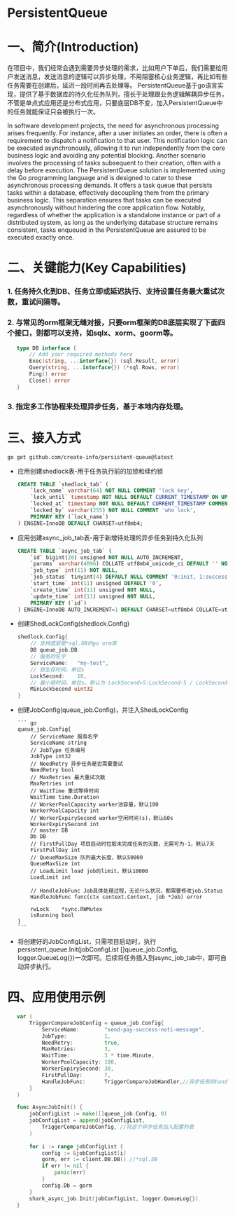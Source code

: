 # PersistentQueue

# 一、简介(Introduction)
在项目中，我们经常会遇到需要异步处理的需求，比如用户下单后，我们需要给用户发送消息，发送消息的逻辑可以异步处理，不用阻塞核心业务逻辑，再比如有些任务需要在创建后，延迟一段时间再去处理等。
PersistentQueue基于go语言实现，提供了基于数据库的持久化任务队列，擅长于处理跟业务逻辑解耦异步任务，
不管是单点式应用还是分布式应用，只要底层DB不变，加入PersistentQueue中的任务就能保证只会被执行一次。

In software development projects, the need for asynchronous processing arises frequently. For instance, after a user initiates an order, there is often a requirement to dispatch a notification to that user. This notification logic can be executed asynchronously, allowing it to run independently from the core business logic and avoiding any potential blocking. Another scenario involves the processing of tasks subsequent to their creation, often with a delay before execution.
The PersistentQueue solution is implemented using the Go programming language and is designed to cater to these asynchronous processing demands. It offers a task queue that persists tasks within a database, effectively decoupling them from the primary business logic. This separation ensures that tasks can be executed asynchronously without hindering the core application flow.
Notably, regardless of whether the application is a standalone instance or part of a distributed system, as long as the underlying database structure remains consistent, tasks enqueued in the PersistentQueue are assured to be executed exactly once.

# 二、关键能力(Key Capabilities)
### 1. 任务持久化到DB、任务立即或延迟执行、支持设置任务最大重试次数，重试间隔等。
### 2. 与常见的orm框架无缝对接，只要orm框架的DB底层实现了下面四个接口，则都可以支持，如sqlx、xorm、goorm等。
 ``` go
	type DB interface {
		// Add your required methods here
		Exec(string, ...interface{}) (sql.Result, error)
		Query(string, ...interface{}) (*sql.Rows, error)
		Ping() error
		Close() error
	}
```
### 3. 指定多工作协程来处理异步任务，基于本地内存处理。


# 三、接入方式
```shell
go get github.com/create-info/persistent-queue@latest
```

- 应用创建shedlock表-用于任务执行前的加锁和续约锁

    ```sql
	CREATE TABLE `shedlock_tab` (
		`lock_name` varchar(64) NOT NULL COMMENT 'lock key',
		`lock_until` timestamp NOT NULL DEFAULT CURRENT_TIMESTAMP ON UPDATE CURRENT_TIMESTAMP COMMENT 'lock expiry time',
		`locked_at` timestamp NOT NULL DEFAULT CURRENT_TIMESTAMP COMMENT 'lock time',
		`locked_by` varchar(255) NOT NULL COMMENT 'who lock',
		PRIMARY KEY (`lock_name`)
	) ENGINE=InnoDB DEFAULT CHARSET=utf8mb4;
    ```
- 应用创建async_job_tab表-用于新增待处理的异步任务到持久化队列
    ```sql
	CREATE TABLE `async_job_tab` (
		`id` bigint(20) unsigned NOT NULL AUTO_INCREMENT,
		`params` varchar(4096) COLLATE utf8mb4_unicode_ci DEFAULT '' NOT NULL,
		`job_type` int(11) NOT NULL,
		`job_status` tinyint(4) DEFAULT NULL COMMENT '0:init, 1:success, 2:failed, 3:continue, 4:retry',
		`start_time` int(11) unsigned DEFAULT '0',
		`create_time` int(11) unsigned NOT NULL,
		`update_time` int(11) unsigned NOT NULL,
		PRIMARY KEY (`id`)
	) ENGINE=InnoDB AUTO_INCREMENT=1 DEFAULT CHARSET=utf8mb4 COLLATE=utf8mb4_unicode_ci;
    ```
  
- 创建ShedLockConfig(shedlock.Config)

    ``` go
    shedlock.Config{
        // 支持底层是*sql.DB的go orm库
        DB queue_job.DB
        // 服务的名字
        ServiceName:   "my-test",
        // 锁生存时间，单位s
        LockSecond:    10,
        // 最小锁时间，单位s，默认为 LockSecond>5:LockSecond-5 / LockSecond<5:LockSecond-1
        MinLockSecond uint32
    }
  ```
    
- 创建JobConfig(queue_job.Config)，并注入ShedLockConfig

      ``` go
      queue_job.Config{
          // ServiceName 服务名字
          ServiceName string
          // JobType 任务编号
          JobType int32
          // NeedRetry 异步任务是否需要重试
          NeedRetry bool
          // MaxRetries 最大重试次数
          MaxRetries int
          // WaitTime 重试等待时间
          WaitTime time.Duration
          // WorkerPoolCapacity worker池容量，默认100
          WorkerPoolCapacity int
          // WorkerExpirySecond worker空闲时间(s)，默认60s
          WorkerExpirySecond int
          // master DB
          Db DB
          // FirstPullDay 项目启动时拉取未完成任务的天数，无需可为-1，默认7天
          FirstPullDay int
          // QueueMaxSize 队列最大长度，默认50000
          QueueMaxSize int
          // LoadLimit load job的limit，默认10000
          LoadLimit int
    
          // HandleJobFunc Job具体处理过程，无论什么状况，都需要修改job.Status
          HandleJobFunc func(ctx context.Context, job *Job) error
    
          rwLock    *sync.RWMutex
          isRunning bool
      }
      ```
- 将创建好的JobConfigList，只需项目启动时，执行persistent_queue.Init(jobConfigList []queue_job.Config, logger.QueueLog{})一次即可。后续将任务插入到async_job_tab中，即可自动异步执行。

# 四、应用使用示例
 ``` go
    var (
        TriggerCompareJobConfig = queue_job.Config{
            ServiceName:        "send-pay-success-noti-message",
            JobType:            1,
            NeedRetry:          true,
            MaxRetries:         3,
            WaitTime:           3 * time.Minute,
            WorkerPoolCapacity: 100,
            WorkerExpirySecond: 30,
            FirstPullDay:       7,
            HandleJobFunc:      TriggerCompareJobHandler,//异步任务的handler
        }
    )

	func AsyncJobInit() {
		jobConfigList := make([]queue_job.Config, 0)
		jobConfigList = append(jobConfigList,
			TriggerCompareJobConfig, //将这个异步任务加入配置列表
		)
	
		for i := range jobConfigList {
			config := &jobConfigList[i]
			gorm, err := client.DB.DB() //*sql.DB
			if err != nil {
				panic(err)
			}
			config.Db = gorm
		}
		shark_async_job.Init(jobConfigList, logger.QueueLog{})
	}
```
